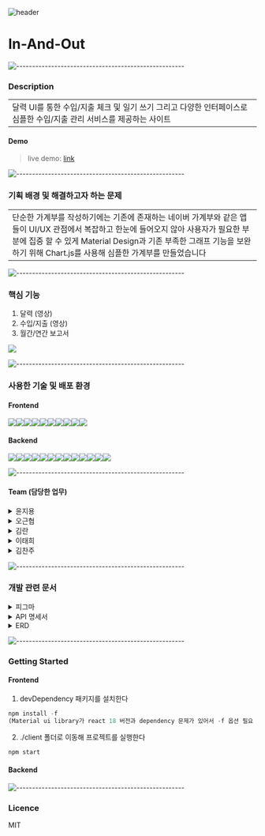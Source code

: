 ![header](https://user-images.githubusercontent.com/27846824/201936135-ee9ad674-ca48-4edd-bd1c-5a4dc37f5f80.png)


# In-And-Out

![-----------------------------------------------------](https://raw.githubusercontent.com/andreasbm/readme/master/assets/lines/rainbow.png)

### Description

<table>
  <tr>
    <td>
달력 UI를 통한 수입/지출 체크 및 일기 쓰기 그리고 다양한 인터페이스로 심플한 수입/지출 관리 서비스를 제공하는 사이트
    </td>
  </tr>
</table>

#### Demo

> live demo: [link](http://ec2-3-34-206-181.ap-northeast-2.compute.amazonaws.com:3000/)

![-----------------------------------------------------](https://raw.githubusercontent.com/andreasbm/readme/master/assets/lines/rainbow.png)

### 기획 배경 및 해결하고자 하는 문제

<table>
  <tr>
    <td>
단순한 가계부를 작성하기에는 기존에 존재하는 네이버 가계부와 같은 앱들이 UI/UX 관점에서 복잡하고 한눈에 들어오지 않아 사용자가 필요한 부분에 집중 할 수 있게 Material Design과 기존 부족한 그래프 기능을 보완하기 위해 Chart.js를 사용해 심플한 가계부를 만들었습니다
    </td>
  </tr>
</table>

![-----------------------------------------------------](https://raw.githubusercontent.com/andreasbm/readme/master/assets/lines/rainbow.png)

### 핵심 기능

1. 달력
   (영상)
2. 수입/지출
   (영상)
3. 월간/연간 보고서
<div>
   <img src="https://user-images.githubusercontent.com/70008599/202196778-b4a1a90a-c3b7-4e67-93fd-8294d254babb.gif"/>
</div>

![-----------------------------------------------------](https://raw.githubusercontent.com/andreasbm/readme/master/assets/lines/rainbow.png)

### 사용한 기술 및 배포 환경

#### Frontend
<div style="display: flex">
  <img src="https://img.shields.io/badge/Create React App-09D3AC?style=flat&logo=Create React App&logoColor=white" />
  <img src="https://img.shields.io/badge/React-61DAFB?style=flat&logo=React&logoColor=white" />
  <img src="https://img.shields.io/badge/Material Design-757575?style=flat&logo=Material Design&logoColor=white" />
  <img src="https://img.shields.io/badge/React Query-FF4154?style=flat&logo=React Query&logoColor=white" />
  <img src="https://img.shields.io/badge/Styled Components-DB7093?style=flat&logo=styled-components&logoColor=white" />
  <img src="https://img.shields.io/badge/Zustand-0078D7?style=flat&logo=Zulip&logoColor=white" />
  <img src="https://img.shields.io/badge/React Hook Form-EC5990?style=flat&logo=FormStack&logoColor=white" />
  <img src="https://img.shields.io/badge/Chart.js-FF6384?style=flat&logo=Chart.js&logoColor=white" />
  <img src="https://img.shields.io/badge/React Router-CA4245?style=flat&logo=React Router&logoColor=white" />
  <img src="https://img.shields.io/badge/Amazon EC2-FF9900?style=flat&logo=Amazon EC2&logoColor=white" />
</div>

#### Backend
<div style="display: flex">
  <img src="https://img.shields.io/badge/Spring Boot-6DB33F?style=flat&logo=Spring Boot&logoColor=white" />
  <img src="https://camo.githubusercontent.com/8b52054528b341c998fd4cb3fba8cd8e55e39c57ea13f5c28e050c92eaed90eb/68747470733a2f2f696d672e736869656c64732e696f2f62616467652f537072696e6725323053656375726974792d3644423333463f7374796c653d666c61742d737161757265266c6f676f3d737072696e675365637572697479266c6f676f436f6c6f723d7768697465" data-canonical-src="https://img.shields.io/badge/Spring%20Security-6DB33F?style=flat-sqaure&amp;logo=springSecurity&amp;logoColor=white" style="max-width: 100%;">
  <img src="https://camo.githubusercontent.com/dc0e549bfa4cf04e928f1e2e27c290e4ef9fb4446e5f8a884693c59bb348ec53/68747470733a2f2f696d672e736869656c64732e696f2f62616467652f537072696e67253230446174612532304a70612d3644423333463f7374796c653d666c61742d737161757265266c6f676f3d61717561266c6f676f436f6c6f723d7768697465" data-canonical-src="https://img.shields.io/badge/Spring%20Data%20Jpa-6DB33F?style=flat-sqaure&amp;logo=aqua&amp;logoColor=white" style="max-width: 100%;">
  <img src="https://camo.githubusercontent.com/5381c0ce10938fe4bdf54440d3b6ba0531fd7d8c08f1ab9e95d380181e6ee53f/68747470733a2f2f696d672e736869656c64732e696f2f62616467652f517565727944736c2d3564396262393f7374796c653d666c61742d737161757265266c6f676f3d41706163686545436861727473266c6f676f436f6c6f723d7768697465" data-canonical-src="https://img.shields.io/badge/QueryDsl-5d9bb9?style=flat-sqaure&amp;logo=ApacheECharts&amp;logoColor=white" style="max-width: 100%;">
  <img src="https://camo.githubusercontent.com/330a65adef4d67548f214e118eaaa57f0687a47ca9b37e95e0d4c5bca8afd4d2/68747470733a2f2f696d672e736869656c64732e696f2f62616467652f4f41757468322d4543314332343f7374796c653d666c61742d737161757265266c6f676f3d4175746879266c6f676f436f6c6f723d7768697465" data-canonical-src="https://img.shields.io/badge/OAuth2-EC1C24?style=flat-sqaure&amp;logo=Authy&amp;logoColor=white" style="max-width: 100%;">
  <img src="https://camo.githubusercontent.com/e1500726b022f759d8ece0166d7c146a81ced17fb207ae4763d9d68ff16575f5/68747470733a2f2f696d672e736869656c64732e696f2f62616467652f446f636b65722d3234393645443f7374796c653d666c61742d737161757265266c6f676f3d646f636b6572266c6f676f436f6c6f723d7768697465" data-canonical-src="https://img.shields.io/badge/Docker-2496ED?style=flat-sqaure&amp;logo=docker&amp;logoColor=white" style="max-width: 100%;">
  <img src="https://camo.githubusercontent.com/3f31e2c0cf8ed8130b9d9b7dd1d7c3b2022c531d655214d9d0a7e26e78f07e68/68747470733a2f2f696d672e736869656c64732e696f2f62616467652f52656469732d4443333832443f7374796c653d666c61742d737161757265266c6f676f3d7265646973266c6f676f436f6c6f723d7768697465" data-canonical-src="https://img.shields.io/badge/Redis-DC382D?style=flat-sqaure&amp;logo=redis&amp;logoColor=white" style="max-width: 100%;">  
  <img src="https://camo.githubusercontent.com/07dbe160a6f32b1bd15a66b7c6d4f1212faa0626bcad983050183df0dd6ebb67/68747470733a2f2f696d672e736869656c64732e696f2f62616467652f4d7953716c2d3434373941313f7374796c653d666c61742d737161757265266c6f676f3d6d7973716c266c6f676f436f6c6f723d7768697465" data-canonical-src="https://img.shields.io/badge/MySql-4479A1?style=flat-sqaure&amp;logo=mysql&amp;logoColor=white" style="max-width: 100%;">
  <img src="https://img.shields.io/badge/Amazon EC2-FF9900?style=flat&logo=Amazon EC2&logoColor=white" />
  <img src="https://camo.githubusercontent.com/c0ca2cf082c453b516c646405b8c8ec9bcc52ba00ef7bf6b7a3e21bd27750e41/68747470733a2f2f696d672e736869656c64732e696f2f62616467652f4157532532305244532d3532374646463f7374796c653d666c61742d737161757265266c6f676f3d616d617a6f6e524453266c6f676f436f6c6f723d7768697465" data-canonical-src="https://img.shields.io/badge/AWS%20RDS-527FFF?style=flat-sqaure&amp;logo=amazonRDS&amp;logoColor=white" style="max-width: 100%;">
  <img src="https://camo.githubusercontent.com/e1b339e6af8ad8fe29af009307ec959397916548464f2f9757883ead315face1/68747470733a2f2f696d672e736869656c64732e696f2f62616467652f41575325323053332d3536394133313f7374796c653d666c61742d737161757265266c6f676f3d616d617a6f6e5333266c6f676f436f6c6f723d7768697465" data-canonical-src="https://img.shields.io/badge/AWS%20S3-569A31?style=flat-sqaure&amp;logo=amazonS3&amp;logoColor=white" style="max-width: 100%;">
  <img src="https://camo.githubusercontent.com/fd6b227fef8e2cd13eac4912e29d5b1bfc6e9250ae9b3376d110aec2eea18ba5/68747470733a2f2f696d672e736869656c64732e696f2f62616467652f537761676765722d3835454132443f7374796c653d666c61742d737161757265266c6f676f3d73776167676572266c6f676f436f6c6f723d7768697465" data-canonical-src="https://img.shields.io/badge/Swagger-85EA2D?style=flat-sqaure&amp;logo=swagger&amp;logoColor=white" style="max-width: 100%;">
  <img src="https://camo.githubusercontent.com/41e7772279691487576f8e6892b1c4a3be96c2d86a2e1fa777f158aa28ab52b3/68747470733a2f2f696d672e736869656c64732e696f2f62616467652f4a656e6b696e732d4432343933393f7374796c653d666c61742d737161757265266c6f676f3d4a656e6b696e73266c6f676f436f6c6f723d7768697465" data-canonical-src="https://img.shields.io/badge/Jenkins-D24939?style=flat-sqaure&amp;logo=Jenkins&amp;logoColor=white" style="max-width: 100%;">
</div>

![-----------------------------------------------------](https://raw.githubusercontent.com/andreasbm/readme/master/assets/lines/rainbow.png)

#### Team (담당한 업무)
<details>
<summary> 윤지용 </summary>

1. 달력
2. 수입
3. 보고서(수입)
4. 엑셀
</details>
<details>
<summary> 오근협 </summary>

1. 일기
2. 지출
3. 보고서(지출)
</details>
<details>
<summary> 김란 </summary>

1. 로그인, OAuth 로그인
2. 회원가입 및 회원관련
</details>
<details>
<summary> 이태희 </summary>

1. 일기
2. 달력
3. api formData 통신
4. 스타일링 
</details>
<details>
<summary> 김찬주 </summary>
  
1. 회원가입 및 정보 수정
- react-hook-form + yup을 사용한 입력 정보 유효성 검사 

2. 수입/지출
- react-data-grid를 사용한 수입/지출 및 보고서 표 작성 및 드롭다운 메뉴 커스터마이징

3. 보고서
- chart.js를 사용한 월간/연간 보고서 작성 및 그래프 커스터마이징

4. 기타
- react query를 사용한 빠른 서버 데이터 변경 반영 및 오래된 데이터 자동 업데이트
-  Material 디자인 적용
</details>

![-----------------------------------------------------](https://raw.githubusercontent.com/andreasbm/readme/master/assets/lines/rainbow.png)

### 개발 관련 문서

<details>
<summary> 피그마 </summary>
<img src="https://user-images.githubusercontent.com/27846824/201936269-b0577211-007a-4fad-9cb4-c43cbf354459.PNG"/>

</details>

<details>
<summary> API 명세서 </summary>
  <img src="https://user-images.githubusercontent.com/27846824/202340046-95c1c07f-2548-4350-b297-7c1e173d9001.jpg"/>
  <img src="https://user-images.githubusercontent.com/27846824/202340051-9e281588-5ae2-45ab-891f-c0b83da78499.jpg"/>
  <img src="https://user-images.githubusercontent.com/27846824/202340053-e8afa899-0324-40c8-8249-64e8cb0efba9.jpg"/>
  <img src="https://user-images.githubusercontent.com/27846824/202340057-02a43df8-fcf7-4857-ae35-080c6ac3d335.jpg"/>
  
</details>

<details>
<summary> ERD </summary>
<img src="https://user-images.githubusercontent.com/27846824/201935663-d41af558-046d-4aac-8fef-4dc597815df5.png"/>
</details>

![-----------------------------------------------------](https://raw.githubusercontent.com/andreasbm/readme/master/assets/lines/rainbow.png)

### Getting Started

#### Frontend

1. devDependency 패키지를 설치한다

```javascript
npm install -f
(Material ui library가 react 18 버전과 dependency 문제가 있어서 -f 옵션 필요 )
```

2. ./client 폴더로 이동해 프로젝트를 실행한다

```javascript
npm start
```

#### Backend


![-----------------------------------------------------](https://raw.githubusercontent.com/andreasbm/readme/master/assets/lines/rainbow.png)

### Licence

MIT
